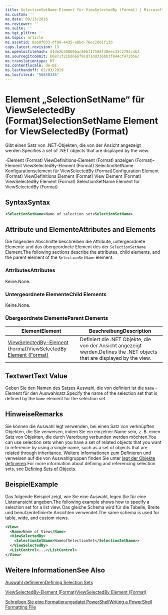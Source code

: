 ```yaml
---
title: SelectionSetName-Element für ViewSelectedBy (Format) | Microsoft-Dokumentation
ms.custom: ''
ms.date: 09/13/2016
ms.reviewer: ''
ms.suite: ''
ms.tgt_pltfrm: ''
ms.topic: article
ms.assetid: 8ab0f033-df09-4435-a8bd-76ec2d01f13b
caps.latest.revision: 13
ms.openlocfilehash: d1de2b30860bac80bf17508f40eec33c2794c4b2
ms.sourcegitcommit: b6871f21bd666f9cd71dd336bb3f844cf472b56c
ms.translationtype: MT
ms.contentlocale: de-DE
ms.lasthandoff: 02/03/2019
ms.locfileid: "56858336"
---
```

# <a name="selectionsetname-element-for-viewselectedby-format"></a><span data-ttu-id="0fffd-102">Element „SelectionSetName“ für ViewSelectedBy (Format)</span><span class="sxs-lookup"><span data-stu-id="0fffd-102">SelectionSetName Element for ViewSelectedBy (Format)</span></span>

<span data-ttu-id="0fffd-103">Gibt einen Satz von .NET-Objekten, die von der Ansicht angezeigt werden.</span><span class="sxs-lookup"><span data-stu-id="0fffd-103">Specifies a set of .NET objects that are displayed by the view.</span></span>

<span data-ttu-id="0fffd-104">-Element (Format) ViewDefinitions-Element (Format) anzeigen (Format)-Element ViewSelectedBy-Element (Format) SelectionSetName Konfigurationselement für ViewSelectedBy (Format)</span><span class="sxs-lookup"><span data-stu-id="0fffd-104">Configuration Element (Format) ViewDefinitions Element (Format) View Element (Format) ViewSelectedBy Element (Format) SelectionSetName Element for ViewSelectedBy (Format)</span></span>

## <a name="syntax"></a><span data-ttu-id="0fffd-105">Syntax</span><span class="sxs-lookup"><span data-stu-id="0fffd-105">Syntax</span></span>

```xml
<SelectionSetName>Name of selection set<SelectionSetName>
```

## <a name="attributes-and-elements"></a><span data-ttu-id="0fffd-106">Attribute und Elemente</span><span class="sxs-lookup"><span data-stu-id="0fffd-106">Attributes and Elements</span></span>

<span data-ttu-id="0fffd-107">Die folgenden Abschnitte beschreiben die Attribute, untergeordnete Elemente und das übergeordnete Element des der `SelectionSetName` Element.</span><span class="sxs-lookup"><span data-stu-id="0fffd-107">The following sections describe the attributes, child elements, and the parent element of the `SelectionSetName` element.</span></span>

### <a name="attributes"></a><span data-ttu-id="0fffd-108">Attributes</span><span class="sxs-lookup"><span data-stu-id="0fffd-108">Attributes</span></span>

<span data-ttu-id="0fffd-109">Keine.</span><span class="sxs-lookup"><span data-stu-id="0fffd-109">None.</span></span>

### <a name="child-elements"></a><span data-ttu-id="0fffd-110">Untergeordnete Elemente</span><span class="sxs-lookup"><span data-stu-id="0fffd-110">Child Elements</span></span>

<span data-ttu-id="0fffd-111">Keine.</span><span class="sxs-lookup"><span data-stu-id="0fffd-111">None.</span></span>

### <a name="parent-elements"></a><span data-ttu-id="0fffd-112">Übergeordnete Elemente</span><span class="sxs-lookup"><span data-stu-id="0fffd-112">Parent Elements</span></span>

|<span data-ttu-id="0fffd-113">Element</span><span class="sxs-lookup"><span data-stu-id="0fffd-113">Element</span></span>|<span data-ttu-id="0fffd-114">Beschreibung</span><span class="sxs-lookup"><span data-stu-id="0fffd-114">Description</span></span>|
|-------------|-----------------|
|[<span data-ttu-id="0fffd-115">ViewSelectedBy-Element (Format)</span><span class="sxs-lookup"><span data-stu-id="0fffd-115">ViewSelectedBy Element (Format)</span></span>](./viewselectedby-element-format.md)|<span data-ttu-id="0fffd-116">Definiert die .NET Objekte, die von der Ansicht angezeigt werden.</span><span class="sxs-lookup"><span data-stu-id="0fffd-116">Defines the .NET objects that are displayed by the view.</span></span>|

## <a name="text-value"></a><span data-ttu-id="0fffd-117">Textwert</span><span class="sxs-lookup"><span data-stu-id="0fffd-117">Text Value</span></span>

<span data-ttu-id="0fffd-118">Geben Sie den Namen des Satzes Auswahl, die von definiert ist die `Name` -Element für den Auswahlsatz.</span><span class="sxs-lookup"><span data-stu-id="0fffd-118">Specify the name of the selection set that is defined by the `Name` element for the selection set.</span></span>

## <a name="remarks"></a><span data-ttu-id="0fffd-119">Hinweise</span><span class="sxs-lookup"><span data-stu-id="0fffd-119">Remarks</span></span>

<span data-ttu-id="0fffd-120">Sie können die Auswahl legt verwenden, bei einen Satz von verknüpften Objekten, die Sie verweisen, indem Sie ein einzelner Name sein, z. B. einen Satz von Objekten, die durch Vererbung verbunden werden möchten.</span><span class="sxs-lookup"><span data-stu-id="0fffd-120">You can use selection sets when you have a set of related objects that you want to reference by using a single name, such as a set of objects that are related through inheritance.</span></span> <span data-ttu-id="0fffd-121">Weitere Informationen zum Definieren und verweisen auf die von Auswahlgruppen finden Sie unter [legt der Objekte definieren](./defining-selection-sets.md).</span><span class="sxs-lookup"><span data-stu-id="0fffd-121">For more information about defining and referencing selection sets, see [Defining Sets of Objects](./defining-selection-sets.md).</span></span>

## <a name="example"></a><span data-ttu-id="0fffd-122">Beispiel</span><span class="sxs-lookup"><span data-stu-id="0fffd-122">Example</span></span>

<span data-ttu-id="0fffd-123">Das folgende Beispiel zeigt, wie Sie eine Auswahl, legen Sie für eine Listenansicht angeben.</span><span class="sxs-lookup"><span data-stu-id="0fffd-123">The following example shows how to specify a selection set for a list view.</span></span> <span data-ttu-id="0fffd-124">Das gleiche Schema wird für die Tabelle, Breite und benutzerdefinierte Ansichten verwendet.</span><span class="sxs-lookup"><span data-stu-id="0fffd-124">The same schema is used for table, wide, and custom views.</span></span>

```xml
<View>
  <Name>Name of View</Name>
  <ViewSelectedBy>
    <SelectionSetName>NameofSelectionSet</SelectionSetName>>
  </ViewSelectedBy>
  <ListControl>...</ListControl>
</View>
```

## <a name="see-also"></a><span data-ttu-id="0fffd-125">Weitere Informationen</span><span class="sxs-lookup"><span data-stu-id="0fffd-125">See Also</span></span>

[<span data-ttu-id="0fffd-126">Auswahl definieren</span><span class="sxs-lookup"><span data-stu-id="0fffd-126">Defining Selection Sets</span></span>](./defining-selection-sets.md)

[<span data-ttu-id="0fffd-127">ViewSelectedBy-Element (Format)</span><span class="sxs-lookup"><span data-stu-id="0fffd-127">ViewSelectedBy Element (Format)</span></span>](./viewselectedby-element-format.md)

[<span data-ttu-id="0fffd-128">Schreiben Sie eine Formatierungsdatei PowerShell</span><span class="sxs-lookup"><span data-stu-id="0fffd-128">Writing a PowerShell Formatting File</span></span>](./writing-a-powershell-formatting-file.md)
